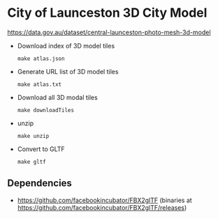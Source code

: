 # City of Launceston 3D City Model

https://data.gov.au/dataset/central-launceston-photo-mesh-3d-model

- Download index of 3D model tiles

    `make atlas.json`

- Generate URL list of 3D model tiles

    `make atlas.txt`

- Download all 3D modal tiles

    `make downloadTiles`

- unzip

    `make unzip`

- Convert to GLTF

    `make gltf`

## Dependencies

- https://github.com/facebookincubator/FBX2glTF (binaries at https://github.com/facebookincubator/FBX2glTF/releases)


